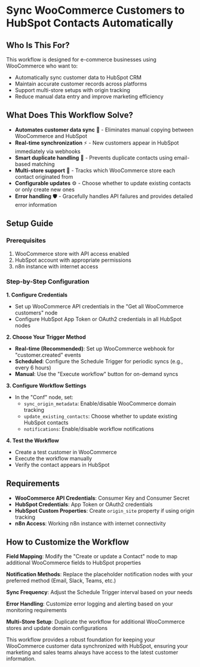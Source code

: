 # Sync WooCommerce Customers to HubSpot Contacts Automatically

## Who Is This For?

This workflow is designed for e-commerce businesses using WooCommerce who want to:
- Automatically sync customer data to HubSpot CRM
- Maintain accurate customer records across platforms
- Support multi-store setups with origin tracking
- Reduce manual data entry and improve marketing efficiency

## What Does This Workflow Solve?

- **Automates customer data sync** 🤖 - Eliminates manual copying between WooCommerce and HubSpot
- **Real-time synchronization** ⚡ - New customers appear in HubSpot immediately via webhooks
- **Smart duplicate handling** 🎯 - Prevents duplicate contacts using email-based matching
- **Multi-store support** 🏪 - Tracks which WooCommerce store each contact originated from
- **Configurable updates** ⚙️ - Choose whether to update existing contacts or only create new ones
- **Error handling** 🛡️ - Gracefully handles API failures and provides detailed error information

## Setup Guide

### Prerequisites
1. WooCommerce store with API access enabled
2. HubSpot account with appropriate permissions
3. n8n instance with internet access

### Step-by-Step Configuration

**1. Configure Credentials**
- Set up WooCommerce API credentials in the "Get all WooCommerce customers" node
- Configure HubSpot App Token or OAuth2 credentials in all HubSpot nodes

**2. Choose Your Trigger Method**
- **Real-time (Recommended)**: Set up WooCommerce webhook for "customer.created" events
- **Scheduled**: Configure the Schedule Trigger for periodic syncs (e.g., every 6 hours)
- **Manual**: Use the "Execute workflow" button for on-demand syncs

**3. Configure Workflow Settings**
- In the "Conf" node, set:
  - `sync_origin_metadata`: Enable/disable WooCommerce domain tracking
  - `update_existing_contacts`: Choose whether to update existing HubSpot contacts
  - `notifications`: Enable/disable workflow notifications

**4. Test the Workflow**
- Create a test customer in WooCommerce
- Execute the workflow manually
- Verify the contact appears in HubSpot

## Requirements

- **WooCommerce API Credentials**: Consumer Key and Consumer Secret
- **HubSpot Credentials**: App Token or OAuth2 credentials
- **HubSpot Custom Properties**: Create `origin_site` property if using origin tracking
- **n8n Access**: Working n8n instance with internet connectivity

## How to Customize the Workflow

**Field Mapping**: Modify the "Create or update a Contact" node to map additional WooCommerce fields to HubSpot properties

**Notification Methods**: Replace the placeholder notification nodes with your preferred method (Email, Slack, Teams, etc.)

**Sync Frequency**: Adjust the Schedule Trigger interval based on your needs

**Error Handling**: Customize error logging and alerting based on your monitoring requirements

**Multi-Store Setup**: Duplicate the workflow for additional WooCommerce stores and update domain configurations

This workflow provides a robust foundation for keeping your WooCommerce customer data synchronized with HubSpot, ensuring your marketing and sales teams always have access to the latest customer information.